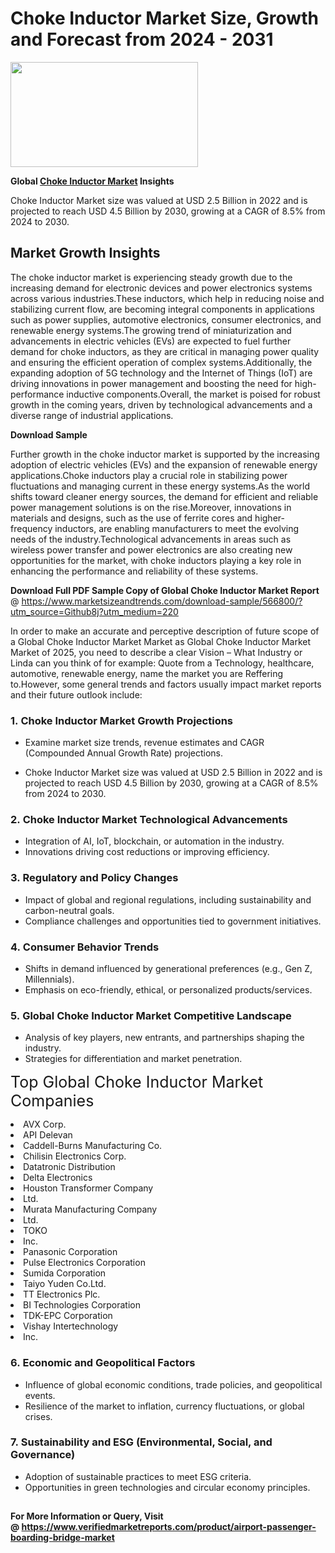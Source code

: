<H1>Choke Inductor Market Size, Growth and Forecast from 2024 - 2031</H1><img class="aligncenter size-medium wp-image-584254" src="https://thirdeyenews.in/wp-content/uploads/2024/09/Global-Market-Research-300x168.jpeg" alt="" width="300" height="168" /><p><strong>Global&nbsp;<a href="https://www.marketsizeandtrends.com/download-sample/566800/?utm_source=Github8j?utm_medium=220">Choke Inductor Market</a> Insights</strong></p><p>Choke Inductor Market size was valued at USD 2.5 Billion in 2022 and is projected to reach USD 4.5 Billion by 2030, growing at a CAGR of 8.5% from 2024 to 2030.</p><p><h2>Market Growth Insights</h2> <p>The choke inductor market is experiencing steady growth due to the increasing demand for electronic devices and power electronics systems across various industries.These inductors, which help in reducing noise and stabilizing current flow, are becoming integral components in applications such as power supplies, automotive electronics, consumer electronics, and renewable energy systems.The growing trend of miniaturization and advancements in electric vehicles (EVs) are expected to fuel further demand for choke inductors, as they are critical in managing power quality and ensuring the efficient operation of complex systems.Additionally, the expanding adoption of 5G technology and the Internet of Things (IoT) are driving innovations in power management and boosting the need for high-performance inductive components.Overall, the market is poised for robust growth in the coming years, driven by technological advancements and a diverse range of industrial applications.</p> <p><strong>Download Sample</strong></p> <p>Further growth in the choke inductor market is supported by the increasing adoption of electric vehicles (EVs) and the expansion of renewable energy applications.Choke inductors play a crucial role in stabilizing power fluctuations and managing current in these energy systems.As the world shifts toward cleaner energy sources, the demand for efficient and reliable power management solutions is on the rise.Moreover, innovations in materials and designs, such as the use of ferrite cores and higher-frequency inductors, are enabling manufacturers to meet the evolving needs of the industry.Technological advancements in areas such as wireless power transfer and power electronics are also creating new opportunities for the market, with choke inductors playing a key role in enhancing the performance and reliability of these systems.</p> <p><span class=""><strong>Download Full PDF Sample Copy of Global Choke Inductor Market Report</strong> @ <a href="https://www.marketsizeandtrends.com/download-sample/566800/?utm_source=Github8j?utm_medium=220" target="_blank">https://www.marketsizeandtrends.com/download-sample/566800/?utm_source=Github8j?utm_medium=220</a></span></p><p>In order to make an accurate and perceptive description of future scope of a Global&nbsp;Choke Inductor Market Market as Global&nbsp;Choke Inductor Market Market of 2025, you need to describe a clear Vision &ndash; What Industry or Linda can you think of for example: Quote from a Technology, healthcare, automotive, renewable energy, name the market you are Reffering to.However, some general trends and factors usually impact market reports and their future outlook include:</p><h3>1.&nbsp;<strong>Choke Inductor Market Growth Projections</strong></h3><ul><li>Examine market size trends, revenue estimates and CAGR (Compounded Annual Growth Rate) projections.</li><li><p>Choke Inductor Market size was valued at USD 2.5 Billion in 2022 and is projected to reach USD 4.5 Billion by 2030, growing at a CAGR of 8.5% from 2024 to 2030.</p></li></ul><h3>2.&nbsp;<strong>Choke Inductor Market Technological Advancements</strong></h3><ul><li>Integration of AI, IoT, blockchain, or automation in the industry.</li><li>Innovations driving cost reductions or improving efficiency.</li></ul><h3>3.&nbsp;<strong>Regulatory and Policy Changes</strong></h3><ul><li>Impact of global and regional regulations, including sustainability and carbon-neutral goals.</li><li>Compliance challenges and opportunities tied to government initiatives.</li></ul><h3>4.&nbsp;<strong>Consumer Behavior Trends</strong></h3><ul><li>Shifts in demand influenced by generational preferences (e.g., Gen Z, Millennials).</li><li>Emphasis on eco-friendly, ethical, or personalized products/services.</li></ul><h3>5.&nbsp;<strong>Global Choke Inductor Market Competitive Landscape</strong></h3><ul><li>Analysis of key players, new entrants, and partnerships shaping the industry.</li><li>Strategies for differentiation and market penetration.</li></ul><p data-pm-slice="1 1 []"><span style="color: inherit; font-family: inherit; font-size: 25px;">Top Global Choke Inductor Market Companies</span></p><div class="" data-test-id=""><p><li>AVX Corp.</li><li> API Delevan</li><li> Caddell-Burns Manufacturing Co.</li><li> Chilisin Electronics Corp.</li><li> Datatronic Distribution</li><li> Delta Electronics</li><li> Houston Transformer Company</li><li> Ltd.</li><li> Murata Manufacturing Company</li><li> Ltd.</li><li> TOKO</li><li> Inc.</li><li> Panasonic Corporation</li><li> Pulse Electronics Corporation</li><li> Sumida Corporation</li><li> Taiyo Yuden Co.Ltd.</li><li> TT Electronics Plc.</li><li> BI Technologies Corporation</li><li> TDK-EPC Corporation</li><li> Vishay Intertechnology</li><li> Inc.</li></p></div><h3>6.&nbsp;<strong>Economic and Geopolitical Factors</strong></h3><ul><li>Influence of global economic conditions, trade policies, and geopolitical events.</li><li>Resilience of the market to inflation, currency fluctuations, or global crises.</li></ul><h3>7.&nbsp;<strong>Sustainability and ESG (Environmental, Social, and Governance)</strong></h3><ul><li>Adoption of sustainable practices to meet ESG criteria.</li><li>Opportunities in green technologies and circular economy principles.</li></ul><h2><strong style="font-size: 14px;">For More Information or Query, Visit @&nbsp;</strong><a style="background-color: #ffffff; font-size: 14px;" href="https://www.marketsizeandtrends.com/report/choke-inductor-market/" target="_blank">https://www.verifiedmarketreports.com/product/airport-passenger-boarding-bridge-market</a></h2>